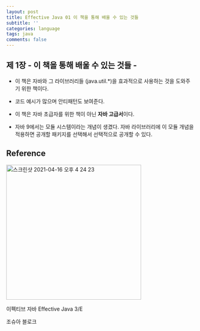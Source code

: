 ```yaml
---
layout: post
title: Effective Java 01 이 책을 통해 배울 수 있는 것들
subtitle: ''
categories: language
tags: java
comments: false
---
```


## 제 1장 - 이 책을 통해 배울 수 있는 것들 -

- 이 책은 자바와 그 라이브러리들 (java.util.\*)을 효과적으로 사용하는 것을 도와주기 위한 책이다.

- 코드 예시가 많으며 안티패턴도 보여준다.

- 이 책은 자바 초급자를 위한 책이 아닌 **자바 고급서**이다.

- 자바 9에서는 모듈 시스템이라는 개념이 생겼다. 자바 라이브러리에 이 모듈 개념을 적용하면 공개할 패키지를 선택해서 선택적으로 공개할 수 있다.

## Reference

<img width="360" alt="스크린샷 2021-04-16 오후 4 24 23" src="https://user-images.githubusercontent.com/43809168/114987533-3e449400-9ed0-11eb-9b5f-a24f73b6f138.png">

이펙티브 자바 Effective Java 3/E

조슈아 블로크
